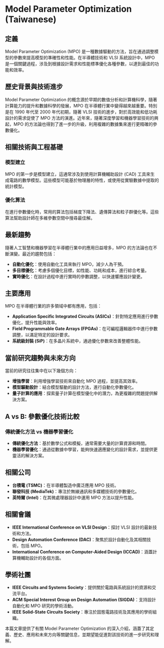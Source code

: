 # Model Parameter Optimization (Taiwanese)

## 定義
Model Parameter Optimization (MPO) 是一種數據驅動的方法，旨在通過調整模型的參數來提高模型的準確性和性能。在半導體技術和 VLSI 系統設計中，MPO 是一個關鍵過程，涉及到根據設計需求和性能標準優化各種參數，以達到最佳的功能和效率。

## 歷史背景與技術進步
Model Parameter Optimization 的概念源於早期的數值分析和計算機科學，隨著計算能力的提升和數據科學的發展，MPO 在半導體行業中變得越來越重要。特別是在 1990 年代至 2000 年代初期，隨著 VLSI 技術的進步，對於高效能和低功耗設計的需求促使了 MPO 方法的演進。近年來，隨著深度學習和機器學習技術的興起，MPO 的方法論也得到了進一步的升級，利用複雜的數據集來進行更精確的參數優化。

## 相關技術與工程基礎
### 模型建立
MPO 的第一步是模型建立，這通常涉及到使用計算機輔助設計 (CAD) 工具來生成電路的數學模型。這些模型可能基於物理層的特性，或使用從實驗數據中提取的統計模型。

### 優化算法
在進行參數優化時，常用的算法包括梯度下降法、遺傳算法和粒子群優化等。這些算法幫助設計師在多維參數空間中搜尋最佳解。

## 最新趨勢
隨著人工智慧和機器學習在半導體行業中的應用日益增多，MPO 的方法論也在不斷演變。最近的趨勢包括：
- **自動化優化**：使用自動化工具來執行 MPO，減少人為干預。
- **多目標優化**：考慮多個優化目標，如性能、功耗和成本，進行綜合考量。
- **實時優化**：在設計過程中進行實時的參數調整，以快速響應設計變更。

## 主要應用
MPO 在半導體行業的許多領域中都有應用，包括：
- **Application Specific Integrated Circuits (ASICs)**：針對特定應用進行參數優化，提升性能與效率。
- **Field Programmable Gate Arrays (FPGAs)**：在可編程邏輯器件中進行參數調整，以滿足特定的設計要求。
- **系統級封裝 (SiP)**：在多晶片系統中，通過優化參數來改善整體性能。

## 當前研究趨勢與未來方向
當前的研究往往集中在以下幾個方向：
- **增強學習**：利用增強學習技術來自動化 MPO 過程，並提高其效率。
- **模型驅動設計**：結合模型驅動的設計方法，進行自動化參數優化。
- **量子計算的應用**：探索量子計算在模型優化中的潛力，為更複雜的問題提供解決方案。

## A vs B: 參數優化技術比較
### 傳統優化方法 vs 機器學習優化
- **傳統優化方法**：基於數學公式和模擬，通常需要大量的計算資源和時間。
- **機器學習優化**：通過從數據中學習，能夠快速適應變化的設計需求，並提供更靈活的解決方案。

## 相關公司
- **台積電 (TSMC)**：在半導體製造中廣泛應用 MPO 技術。
- **聯發科技 (MediaTek)**：專注於無線通訊和多媒體技術的參數優化。
- **英特爾 (Intel)**：在其微處理器設計中運用 MPO 方法以提升性能。

## 相關會議
- **IEEE International Conference on VLSI Design**：探討 VLSI 設計的最新技術和方法。
- **Design Automation Conference (DAC)**：聚焦於設計自動化及其相關技術，包括 MPO。
- **International Conference on Computer-Aided Design (ICCAD)**：涵蓋計算機輔助設計的各個方面。

## 學術社團
- **IEEE Circuits and Systems Society**：提供關於電路與系統設計的資源和交流平台。
- **ACM Special Interest Group on Design Automation (SIGDA)**：支持設計自動化和 MPO 研究的學術活動。
- **IEEE Solid-State Circuits Society**：專注於固態電路技術及其應用的學術組織。

本篇文章提供了有關 Model Parameter Optimization 的深入介紹，涵蓋了其定義、歷史、應用和未來方向等關鍵信息，並期望能促進對該技術的進一步研究和理解。